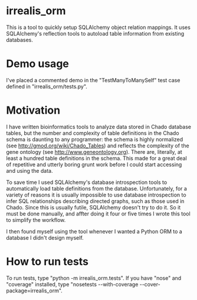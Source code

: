 irrealis_orm
============

This is a tool to quickly setup SQLAlchemy object relation mappings. It uses
SQLAlchemy's reflection tools to autoload table information from existing
databases.


Demo usage
=========

I've placed a commented demo in the "TestManyToManySelf" test case defined in
"irrealis_orm/tests.py".


Motivation
==========

I have written bioinformatics tools to analyze data stored in Chado database
tables, but the number and complexity of table definitions in the Chado schema
is daunting to any programmer: the schema is highly normalized (see
http://gmod.org/wiki/Chado_Tables) and reflects the complexity of the gene
ontology (see http://www.geneontology.org). There are, literally, at least a
hundred table definitions in the schema. This made for a great deal of
repetitive and utterly boring grunt work before I could start accessing and
using the data.

To save time I used SQLAlchemy's database introspection tools to automatically
load table definitions from the database. Unfortunately, for a variety of
reasons it is usually impossible to use database introspection to infer SQL
relationships describing directed graphs, such as those used in Chado. Since
this is usually futile, SQLAlchemy doesn't try to do it. So it must be done
manually, and affter doing it four or five times I wrote this tool to simplify
the workflow.

I then found myself using the tool whenever I wanted a Python ORM to a database
I didn't design myself.

How to run tests
================

To run tests, type "python -m irrealis_orm.tests".  If you have "nose" and
"coverage" installed, type "nosetests --with-coverage --cover-package=irrealis_orm".
